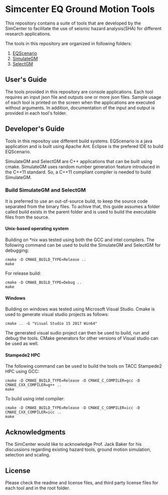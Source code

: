 # Simcenter EQ Ground Motion Tools
This repository contains a suite of tools that are developed by the SimCenter to facilitate the use of seismic hazard analysis(SHA) for different research applications.

The tools in this repository are organized in following folders:
1. [EQScenario](EQScenario/Readme.md)
2. [SimulateGM](SimulateGM/Readme.md)
3. [SelectGM](SelectGM/Readme.md)

## User's Guide
The tools provided in this repository are console applications. Each tool requires an input json file and outputs one or more json files. Sample usage of each tool is printed on the screen when the applications are executed without arguments. In addition, documentation of the input and output is provided in each tool's folder.

## Developer's Guide
Tools in this repositoy use different build systems. EQScenario is a java application and is built using Apache Ant. Eclipse is the prefered IDE to build EQScenario.

SimulateGM and SelectGM are C++ applications that can be built using cmake. SimulateGM uses random number generation feature introduced in the C++11 standard. So, a C++11 compliant compiler is needed to build SimulateGM.

### Build SimulateGM and SelectGM
It is preferred to use an out-of-source build, to keep the source code separated from the binary files. To achive that, this guide assumes a folder called build exists in the parent folder and is used to build the executable files from the source.

#### Unix-based operating system
Building on *nix was tested using both the GCC and intel compilers. The following command can be used to build the SimulateGM and SelectGM for debugging:
```
cmake -D CMAKE_BUILD_TYPE=Release ..
make
```
For release build:
```
cmake -D CMAKE_BUILD_TYPE=Debug ..
make
```

#### Windows
Building on windows was tested using Microsoft Visual Studio. Cmake is used to generate visual studio projects as follows:
```
cmake .. -G "Visual Studio 15 2017 Win64"
```

The generated visual sudio project can then be used to build, run and debug the tools. CMake generators for other versions of Visual studio can be used as well.

#### Stampede2 HPC
The following command can be used to build the tools on TACC Stampede2 HPC using GCC:
```
cmake -D CMAKE_BUILD_TYPE=Release -D CMAKE_C_COMPILER=gcc -D CMAKE_CXX_COMPILER=g++ ..
make
```

To build using intel compiler:
```
cmake -D CMAKE_BUILD_TYPE=Release -D CMAKE_C_COMPILER=icc -D CMAKE_CXX_COMPILER=icc ..
make
```
## Acknowledgments
The SimCenter would like to acknowledge Prof. Jack Baker for his discussions regarding existing hazard tools, ground motion simulation, selection and scaling.

## License

Please check the readme and license files, and third party license files for each tool and in the root folder.



